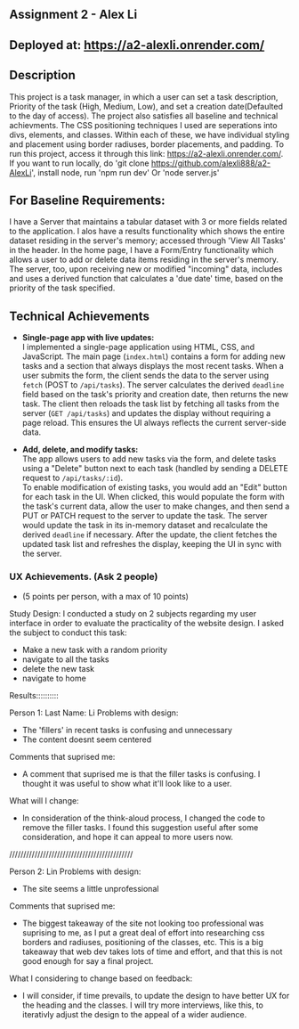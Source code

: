 ## Assignment 2 - Alex Li
## Deployed at: https://a2-alexli.onrender.com/

## Description
This project is a task manager, in which a user can set a task description, Priority of the task (High, Medium, Low), and set a creation date(Defaulted to the day of access). The project also satisfies all baseline and technical achievments. The CSS positioning techniques I used are seperations into divs, elements, and classes. Within each of these, we have individual styling and placement using border radiuses, border placements, and padding. To run this project, access it through this link: https://a2-alexli.onrender.com/. If you want to run locally, do 'git clone https://github.com/alexli888/a2-AlexLi', install node, run 'npm run dev' Or 'node server.js'

## For Baseline Requirements: 
I have a Server that maintains a tabular dataset with 3 or more fields related to the application. I alos have a results functionality which shows the entire dataset residing in the server's memory; accessed through 'View All Tasks' in the header. In the home page, I have a Form/Entry functionality which allows a user to add or delete data items residing in the server's memory. The server, too, upon receiving new or modified "incoming" data, includes and uses a derived function that calculates a 'due date' time, based on the priority of the task specified. 

## Technical Achievements

- **Single-page app with live updates:**  
  I implemented a single-page application using HTML, CSS, and JavaScript. The main page (`index.html`) contains a form for adding new tasks and a section that always displays the most recent tasks. When a user submits the form, the client sends the data to the server using `fetch` (POST to `/api/tasks`). The server calculates the derived `deadline` field based on the task's priority and creation date, then returns the new task. The client then reloads the task list by fetching all tasks from the server (`GET /api/tasks`) and updates the display without requiring a page reload. This ensures the UI always reflects the current server-side data.

- **Add, delete, and modify tasks:**  
  The app allows users to add new tasks via the form, and delete tasks using a "Delete" button next to each task (handled by sending a DELETE request to `/api/tasks/:id`).  
  To enable modification of existing tasks, you would add an "Edit" button for each task in the UI. When clicked, this would populate the form with the task's current data, allow the user to make changes, and then send a PUT or PATCH request to the server to update the task. The server would update the task in its in-memory dataset and recalculate the derived `deadline` if necessary. After the update, the client fetches the updated task list and refreshes the display, keeping the UI in sync with the server.

### UX Achievements. (Ask 2 people)
- (5 points per person, with a max of 10 points) 

Study Design: I conducted a study on 2 subjects regarding my user interface in order to evaluate the practicality of the website design. 
I asked the subject to conduct this task: 
- Make a new task with a random priority
- navigate to all the tasks
- delete the new task
- navigate to home

Results::::::::::

Person 1:
Last Name: Li
Problems with design: 
- The 'fillers' in recent tasks is confusing and unnecessary
- The content doesnt seem centered

Comments that suprised me: 
- A comment that suprised me is that the filler tasks is confusing. I thought it was useful to show what it'll look like to a user. 

What will I change: 
- In consideration of the think-aloud process, I changed the code to remove the filler tasks. I found this suggestion useful after some consideration, and hope it can appeal to more users now.

////////////////////////////////////////////

Person 2: Lin
Problems with design:
- The site seems a little unprofessional

Comments that suprised me: 
- The biggest takeaway of the site not looking too professional was suprising to me, as I put a great deal of effort into researching css borders and radiuses, positioning of the classes, etc. This is a big takeaway that web dev takes lots of time and effort, and that this is not good enough for say a final project. 

What I considering to change based on feedback: 
- I will consider, if time prevails, to update the design to have better UX for the heading and the classes. I will try more interviews, like this, to iterativly adjust the design to the appeal of a wider audience.


